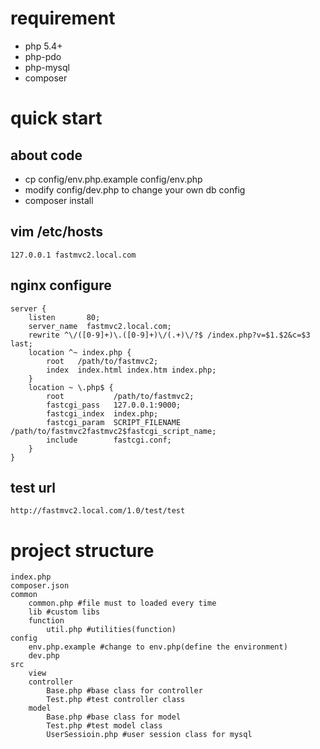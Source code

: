 
# requirement
 - php 5.4+
 - php-pdo
 - php-mysql
 - composer

# quick start

## about code
 - cp config/env.php.example config/env.php
 - modify config/dev.php to change your own db config
 - composer install

## vim /etc/hosts
    127.0.0.1 fastmvc2.local.com

## nginx configure
    server {  
        listen       80;
        server_name  fastmvc2.local.com;
        rewrite ^\/([0-9]+)\.([0-9]+)\/(.+)\/?$ /index.php?v=$1.$2&c=$3 last;
        location ^~ index.php {
            root   /path/to/fastmvc2;
            index  index.html index.htm index.php;
        }
        location ~ \.php$ {
            root           /path/to/fastmvc2;
            fastcgi_pass   127.0.0.1:9000;
            fastcgi_index  index.php;
            fastcgi_param  SCRIPT_FILENAME  /path/to/fastmvc2fastmvc2$fastcgi_script_name;
            include        fastcgi.conf;
        }
    }

## test url
`http://fastmvc2.local.com/1.0/test/test`


# project structure
    index.php
    composer.json
    common
        common.php #file must to loaded every time
        lib #custom libs
        function
            util.php #utilities(function)
    config
        env.php.example #change to env.php(define the environment)
        dev.php
    src
        view
        controller
            Base.php #base class for controller
            Test.php #test controller class
        model
            Base.php #base class for model
            Test.php #test model class
            UserSessioin.php #user session class for mysql
        
